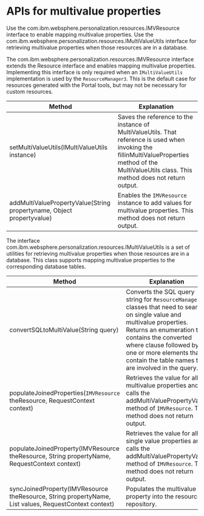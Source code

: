 # APIs for multivalue properties

Use the com.ibm.websphere.personalization.resources.IMVResource interface to enable mapping multivalue properties. Use the com.ibm.websphere.personalization.resources.IMultiValueUtils interface for retrieving multivalue properties when those resources are in a database.

The com.ibm.websphere.personalization.resources.IMVResource interface extends the Resource interface and enables mapping multivalue properties. Implementing this interface is only required when an `IMultiValueUtils` implementation is used by the `ResourceManager3`. This is the default case for resources generated with the Portal tools, but may not be necessary for custom resources.

|Method|Explanation|
|------|-----------|
|setMultiValueUtils\(IMultiValueUtils instance\)|Saves the reference to the instance of MultiValueUtils. That reference is used when invoking the fillinMultiValueProperties method of the MultiValueUtils class. This method does not return output.|
|addMultiValuePropertyValue\(String propertyname, Object propertyvalue\)|Enables the `IMVResource` instance to add values for multivalue properties. This method does not return output.|

The interface com.ibm.websphere.personalization.resources.IMultiValueUtils is a set of utilities for retrieving multivalue properties when those resources are in a database. This class supports mapping multivalue properties to the corresponding database tables.

|Method|Explanation|
|------|-----------|
|convertSQLtoMultiValue\(String query\)|Converts the SQL query string for `ResourceManager3` classes that need to search on single value and multivalue properties. Returns an enumeration that contains the converted where clause followed by one or more elements that contain the table names that are involved in the query.|
|populateJoinedProperties\(`IMVResource` theResource, RequestContext context\)|Retrieves the value for all multivalue properties and calls the addMultiValuePropertyValue method of `IMVResource`. This method does not return output.|
|populateJoinedProperty\(IMVResource theResource, String propertyName, RequestContext context\)|Retrieves the value for all single value properties and calls the addMultiValuePropertyValue method of `IMVResource`. This method does not return output.|
|syncJoinedProperty\(IMVResource theResource, String propertyName, List values, RequestContext context\)|Populates the multivalue property into the resource repository.|


